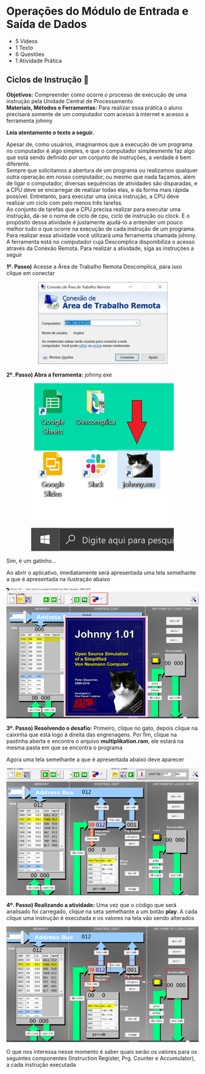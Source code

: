# Operações do Módulo de Entrada e Saída de Dados
- 5 Vídeos
- 1 Texto
- 6 Questões
- 1 Atividade Prática

## Ciclos de Instrução 📝
**Objetivos:** Compreender como ocorre o processo de execução de uma instrução pela Unidade Central de Processamento<br>
**Materiais, Métodos e Ferramentas:** Para realizar essa prática o aluno precisará somente de um computador com acesso à internet e acesso a ferramenta johnny

**Leia atentamente o texto a seguir.**

Apesar de, como usuários, imaginarmos que a execução de um programa no computador é algo simples, e que o computador simplesmente faz algo que está sendo definido por um conjunto de instruções, a verdade é bem diferente.<br>
Sempre que solicitamos a abertura de um programa ou realizamos qualquer outra operação em nosso computador, ou mesmo que nada façamos, além de ligar o computador, diversas sequências de atividades são disparadas, e a CPU deve se encarregar de realizar todas elas, e da forma mais rápida possível. Entretanto, para executar uma única instrução, a CPU deve realizar um ciclo com pelo menos três tarefas.<br>
Ao conjunto de tarefas que a CPU precisa realizar para executar uma instrução, dá-se o nome de ciclo de cpu, ciclo de instrução ou clock. E o propósito dessa atividade é justamente ajudá-lo a entender um pouco melhor tudo o que ocorre na execução de cada instrução de um programa.<br>
Para realizar essa atividade você utilizará uma ferramenta chamada johnny. A ferramenta está no computador cuja Descomplica disponibiliza o acesso através da Conexão Remota. Para realizar a atividade, siga as instruções a seguir

**1º. Passo)** Acesse a Área de Trabalho Remota Descomplica, para isso clique em conectar

<p align="center"><img src="./images/conexao_de_area_de_trabalho_remota.png"></p>

**2º. Passo) Abra a ferramenta:** johnny.exe

<p align="center"><img src="./images/johnny_atalho.png"></p>

Sim, é um gatinho…

Ao abrir o aplicativo, imediatamente será apresentada uma tela semelhante a que é apresentada na ilustração abaixo

<p align="center"><img src="./images/tela_aberta.png"></p>

**3º. Passo) Resolvendo o desafio:** Primeiro, clique no gato, depois clique na caixinha que está logo à direita das engrenagens. Por fim, clique na pastinha aberta e encontre o arquivo **multiplikation.ram**, ele estará na mesma pasta em que se encontra o programa

Agora uma tela semelhante a que é apresentada abaixo deve aparecer

<p align="center"><img src="./images/etapas_da_execucao_de_instrucoes_1.png"></p>

**4º. Passo) Realizando a atividade:** Uma vez que o código que será analisado foi carregado, clique na seta semelhante a um botão **play**. A cada clique uma instrução é executada e os valores na tela vão sendo alterados

<p align="center"><img src="./images/etapas_da_execucao_de_instrucoes_2.png"></p>

O que nos interessa nesse momento é saber quais serão os valores para os seguintes componentes (Instruction Register, Prg. Counter e Accumulator), a cada instrução executada